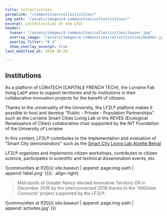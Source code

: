 ```yaml
---
title: Collectivities
permalink: "/communities/collectivities/"
img-path: "/assets/images/4-communities/collectivities/"
excerpt: Collectivities at the LF2L
header:
  teaser: "/assets/images/4-communities/collectivities/teaser.jpg"
  overlay_image: "/assets/images/4-communities/collectivities/header.jpg"
  overlay_filter: "0.3"
  show_overlay_excerpt: true
last_modified_at: 2018-10-24

---
```

## Institutions

As a platform of LORnTECH (CAPITALE FRENCH TECH), the Lorraine Fab living Lab® aims to support territories and its institutions in their collaborative innovation projects for the benefit of citizens.

Thanks to the universality of the University, the LF2L® platform makes it possible to host and develop "Public - Private - Population Partnerships" such as the Lorraine Smart Cities Living Lab or the REVES (Ecological Renaissance of Cities) collaborative chair supported by the NIT Foundation of the University of Lorraine

In this context, LF2L® contributes to the implementation and evaluation of "Smart City demonstrators" such as the [Smart City Living Lab Alzette Belval](https://www.epa-alzette-belval.fr/FR/Participer-Alzette-Belval/Living-Lab-Alzette-Belval.html)

LF2L® organizes and implements citizen workshops, contributes to citizen science, participates in scientific and technical dissemination events, etc.

!\[communities at lf2l\]({{ site.baseurl | append: page.img-path | append:'label.png' }}){: .align-right}

> Metropolis of Greater Nancy elected Innovative Territory OR in December 2016 by the Interconnected 2016 thanks to the _'VélOstan Connecté'_ project supported by the LF2L®.

!\[communities at lf2l\]({{ site.baseurl | append: page.img-path | append:'activites.jpg' }})